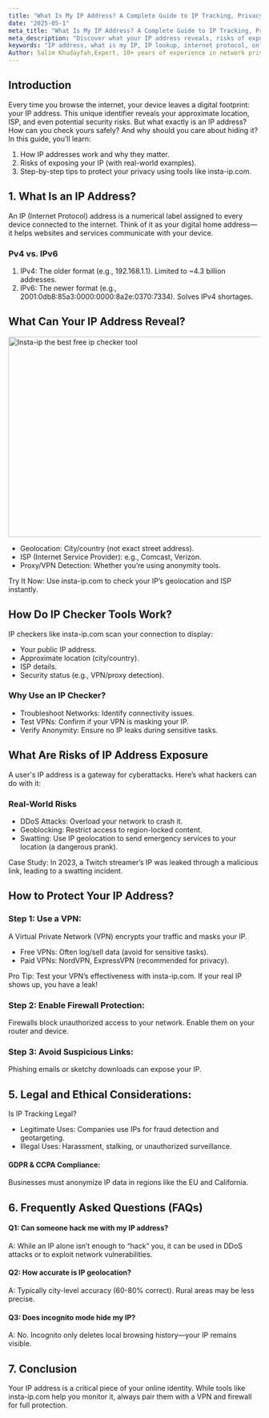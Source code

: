 ```yaml
---
title: "What Is My IP Address? A Complete Guide to IP Tracking, Privacy, and Security"
date: "2025-05-1"
meta_title: "What Is My IP Address? A Complete Guide to IP Tracking, Privacy, and Securit"
meta_description: "Discover what your IP address reveals, risks of exposure, and 3 steps to protect your privacy. Check your IP securely now!"
keywords: "IP address, what is my IP, IP lookup, internet protocol, online privacy, VPN, What is my IP, IP location accuracy, How to hide IP"
Author: Salim Khudayfah,Expert, 10+ years of experience in network privacy)
---
```



## Introduction
Every time you browse the internet, your device leaves a digital footprint: your IP address. This unique identifier reveals your approximate location, ISP, and even potential security risks. But what exactly is an IP address? How can you check yours safely? And why should you care about hiding it?
In this guide, you’ll learn:

1. How IP addresses work and why they matter.
2. Risks of exposing your IP (with real-world examples).
3. Step-by-step tips to protect your privacy using tools like insta-ip.com.

## 1. What Is an IP Address?
An IP (Internet Protocol) address is a numerical label assigned to every device connected to the internet. Think of it as your digital home address—it helps websites and services communicate with your device.
### Pv4 vs. IPv6
1. IPv4: The older format (e.g., 192.168.1.1). Limited to ~4.3 billion addresses.
2. IPv6: The newer format (e.g., 2001:0db8:85a3:0000:0000:8a2e:0370:7334). Solves IPv4 shortages.

## What Can Your IP Address Reveal?
<img src="/ss.png" alt="Insta-ip the best free ip checker tool" width="600" height="400" />

- Geolocation: City/country (not exact street address).
- ISP (Internet Service Provider): e.g., Comcast, Verizon.
- Proxy/VPN Detection: Whether you’re using anonymity tools.

Try It Now: Use insta-ip.com to check your IP’s geolocation and ISP instantly.

## How Do IP Checker Tools Work?
IP checkers like insta-ip.com scan your connection to display:
- Your public IP address.
- Approximate location (city/country).
- ISP details.
- Security status (e.g., VPN/proxy detection).
### Why Use an IP Checker?
- Troubleshoot Networks: Identify connectivity issues.
- Test VPNs: Confirm if your VPN is masking your IP.
- Verify Anonymity: Ensure no IP leaks during sensitive tasks.
## What Are Risks of IP Address Exposure
A user's IP address is a gateway for cyberattacks. Here’s what hackers can do with it:
### Real-World Risks
- DDoS Attacks: Overload your network to crash it.
- Geoblocking: Restrict access to region-locked content.
- Swatting: Use IP geolocation to send emergency services to your location (a dangerous prank).

Case Study: In 2023, a Twitch streamer’s IP was leaked through a malicious link, leading to a swatting incident.
## How to Protect Your IP Address?
### Step 1: Use a VPN:
A Virtual Private Network (VPN) encrypts your traffic and masks your IP.
- Free VPNs: Often log/sell data (avoid for sensitive tasks).
- Paid VPNs: NordVPN, ExpressVPN (recommended for privacy).

Pro Tip: Test your VPN’s effectiveness with insta-ip.com. If your real IP shows up, you have a leak!
### Step 2: Enable Firewall Protection:
Firewalls block unauthorized access to your network. Enable them on your router and device.
### Step 3: Avoid Suspicious Links:
Phishing emails or sketchy downloads can expose your IP.
## 5. Legal and Ethical Considerations:
Is IP Tracking Legal?
- Legitimate Uses: Companies use IPs for fraud detection and geotargeting.
- Illegal Uses: Harassment, stalking, or unauthorized surveillance.

#### GDPR & CCPA Compliance:
Businesses must anonymize IP data in regions like the EU and California.
## 6. Frequently Asked Questions (FAQs)
#### Q1: Can someone hack me with my IP address?
A: While an IP alone isn’t enough to “hack” you, it can be used in DDoS attacks or to exploit network vulnerabilities.

#### Q2: How accurate is IP geolocation?
A: Typically city-level accuracy (60-80% correct). Rural areas may be less precise.

#### Q3: Does incognito mode hide my IP?
A: No. Incognito only deletes local browsing history—your IP remains visible.
## 7. Conclusion
Your IP address is a critical piece of your online identity. While tools like insta-ip.com help you monitor it, always pair them with a VPN and firewall for full protection.